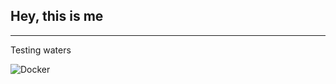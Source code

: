 ## Hey, this is me
---

Testing waters

<img alt="Docker" src="https://img.shields.io/badge/-Docker-46a2f1?style=flat-square&logo=docker&logoColor=white" />
